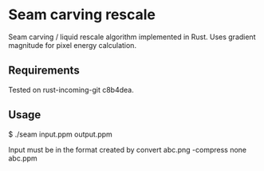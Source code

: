 Seam carving rescale
====================

Seam carving / liquid rescale algorithm implemented in Rust.
Uses gradient magnitude for pixel energy calculation.

Requirements
------------

Tested on rust-incoming-git c8b4dea.

Usage
-----

$ ./seam input.ppm <pixels> output.ppm

Input must be in the format created by
    convert abc.png -compress none abc.ppm
